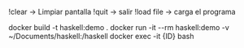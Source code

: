 !clear -> Limpiar pantalla
!quit -> salir
!load file -> carga el programa

docker build -t haskell:demo .
docker run -it --rm haskell:demo -v ~/Documents/haskell:/haskell
docker exec -it {ID} bash
